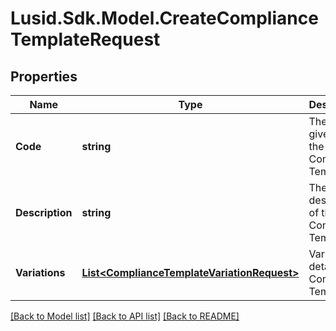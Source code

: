 # Lusid.Sdk.Model.CreateComplianceTemplateRequest

## Properties

Name | Type | Description | Notes
------------ | ------------- | ------------- | -------------
**Code** | **string** | The code given for the Compliance Template | 
**Description** | **string** | The description of the Compliance Template | 
**Variations** | [**List&lt;ComplianceTemplateVariationRequest&gt;**](ComplianceTemplateVariationRequest.md) | Variation details of a Compliance Template | 

[[Back to Model list]](../README.md#documentation-for-models) [[Back to API list]](../README.md#documentation-for-api-endpoints) [[Back to README]](../README.md)

